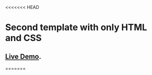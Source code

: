 <<<<<<< HEAD
# Second template with only HTML and CSS

## [Live Demo](https://aouadyoucef.github.io/HTML-CSS-Template-Two/).
=======
